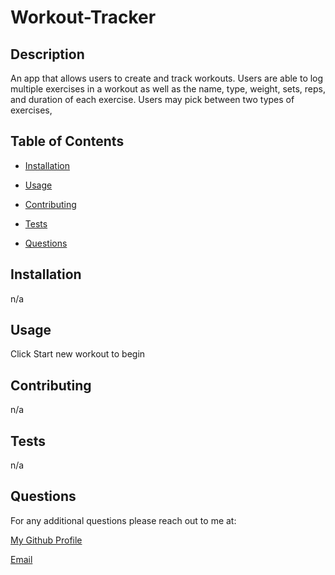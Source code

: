 # Workout-Tracker



## Description


An app that allows users to create and track workouts. Users are able to log multiple exercises in a workout as well as the name, type, weight, sets, reps, and duration of each exercise. Users may pick between two types of exercises, 



## Table of Contents

- [Installation](#installation)
- [Usage](#usage)

- [Contributing](#contributing)
- [Tests](#tests)
- [Questions](#questions)



## Installation

n/a



## Usage

Click Start new workout to begin





## Contributing

n/a



## Tests

n/a



## Questions

For any additional questions please reach out to me at:

[My Github Profile](https://github.com/AdrianCronin)

[Email](mailto:acronindev@gmail.com)

